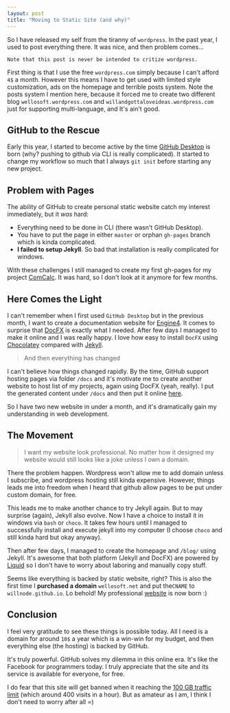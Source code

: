 ```yaml
---
layout: post
title: "Moving to Static Site (and why)"
---
```


So I have released my self from the tiranny of `wordpress`. In the past year, I used to post everything there. It was nice, and then problem comes...

```
Note that this post is never be intended to critize wordpress.
```

First thing is that I use the free `wordpress.com` simply because I can't afford `4$` a month. However this means I have to get used with limited style customization, ads on the homepage and terrible posts system. Note the posts system I mention here, because it forced me to create two different blog `wellosoft.wordpress.com` and `willandgottaloveideas.wordpress.com` just for supporting multi-language, and It's ain't good.

## GitHub to the Rescue

Early this year, I started to become active by the time [GitHub Desktop][gitdesktop] is born (why? pushing to github via CLI is really complicated). It started to change my workflow so much that I always `git init` before starting any new project.

## Problem with Pages

The ability of GitHub to create personal static website catch my interest immediately, but it *was* hard:

+ Everything need to be done in CLI (there wasn't GitHub Desktop).
+ You have to put the page in either `master` or orphan `gh-pages` branch which is kinda complicated.
+ **I failed to setup Jekyll**. So bad that installation is really complicated for windows.

With these challenges I still managed to create my first gh-pages for my project [ComCalc][comcalc]. It was hard, so I don't look at it anymore for few months.

## Here Comes the Light

I can't remember when I first used `GitHub Desktop` but in the previous month, I want to create a documentation website for [Engine4][engine4]. It comes to surprise that [DocFX][docfx] is exactly what I needed. After few days I managed to make it online and I was really happy. I love how easy to install `DocFX` using [Chocolatey][choco] compared with [Jekyll][jekyll].

> And then everything has changed

I can't believe how things changed rapidly. By the time, GitHub support hosting pages via folder `/docs` and it's motivate me to create another website to host list of my projects, again using DocFX (yeah, really). I put the generated content under `/docs` and then put it online [here][expertise]. 

So I have two new website in under a month, and it's dramatically gain my understanding in web development.

## The Movement

> I want my website look professional. No matter how it designed my website would still looks like a joke unless I own a domain.

There the problem happen. Wordpress won't allow me to add domain unless I subscribe, and wordpress hosting still kinda expensive. However, things leads me into freedom when I heard that github allow pages to be put under custom domain, for free.

This leads me to make another chance to try Jekyll again. But to may surprise (again), Jekyll also evolve. Now I have a choice to install it in windows via `bash` or `choco`. It takes few hours until I managed to successfully install and execute jekyll into my computer (I choose `choco` and still kinda hard but okay anyway). 

Then after few days, I managed to create the homepage and `/blog/` using Jekyll. It's awesome that both platform (Jekyll and DocFX) are powered by [Liquid][liquid] so I don't have to worry about laboring and manually copy stuff.

Seems like everything is backed by static website, right? This is also the first time I **purchased a domain** `wellosoft.net` and put the`CNAME` to `willnode.github.io`. Lo behold! My professional [website][mysite] is now born :)

## Conclusion

I feel very gratitude to see these things is possible today. All I need is a domain for around `10$` a year which is a win-win for my budget, and then everything else (the hosting) is backed by GitHub.

It's truly powerful. GitHub solves my dilemma in this online era. It's like the Facebook for programmers today. I truly appreciate that the site and its service is available for everyone, for free.

I do fear that this site will get banned when it reaching the [100 GB traffic limit][usagelimit] (which around 400 visits in a hour). But as amateur as I am, I think I don't need to worry after all =)

[gitdesktop]: https://desktop.github.com
[jekyll]: https://jekyllrb.com
[choco]: https://chocolatey.org
[docfx]: https://dotnet.github.io/docfx/
[comcalc]: https://willnode.github.io/ComCalc/index.html
[expertise]: https://willnode.github.io/expertise/
[engine4]: http://wellosoft.net/engine4-doc/
[mysite]: http://wellosoft.net
[usagelimit]: https://help.github.com/articles/what-is-github-pages/#usage-limits
[liquid]: https://shopify.github.io/liquid/